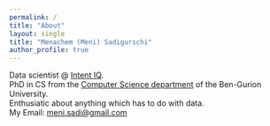 ```yaml
---
permalink: /
title: "About"
layout: single
title: "Menachem (Meni) Sadigurschi"
author_profile: true
---
```


Data scientist @ [Intent IQ](https://www.intentiq.com/).  
PhD in CS from the [Computer Science department](http://in.bgu.ac.il/en/natural_science/cs/Pages/default.aspx) of the Ben-Gurion University.  
Enthusiatic about anything which has to do with data.  
My Email: [meni.sadi@gmail.com](mailto:menisadi+site@gmail.com)  
